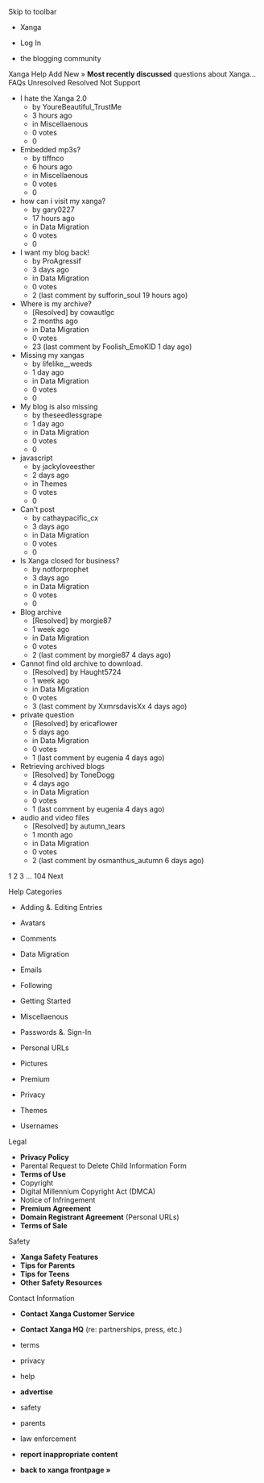 Skip to toolbar

*   Xanga

*   Log In

*   the blogging community

Xanga Help Add New » **Most recently discussed** questions about Xanga… FAQs Unresolved Resolved Not Support

*   I hate the Xanga 2.0
    *   by YoureBeautiful\_TrustMe
    *   3 hours ago
    *   in Miscellaenous
    *   0 votes
    *   0
*   Embedded mp3s?
    *   by tiffnco
    *   6 hours ago
    *   in Miscellaenous
    *   0 votes
    *   0
*   how can i visit my xanga?
    *   by gary0227
    *   17 hours ago
    *   in Data Migration
    *   0 votes
    *   0
*   I want my blog back!
    *   by ProAgressif
    *   3 days ago
    *   in Data Migration
    *   0 votes
    *   2 (last comment by sufforin\_soul 19 hours ago)
*   Where is my archive?
    *   \[Resolved\] by cowautlgc
    *   2 months ago
    *   in Data Migration
    *   0 votes
    *   23 (last comment by Foolish\_EmoKID 1 day ago)
*   Missing my xangas
    *   by lifelike\_\_weeds
    *   1 day ago
    *   in Data Migration
    *   0 votes
    *   0
*   My blog is also missing
    *   by theseedlessgrape
    *   1 day ago
    *   in Data Migration
    *   0 votes
    *   0
*   javascript
    *   by jackyloveesther
    *   2 days ago
    *   in Themes
    *   0 votes
    *   0
*   Can't post
    *   by cathaypacific\_cx
    *   3 days ago
    *   in Data Migration
    *   0 votes
    *   0
*   Is Xanga closed for business?
    *   by notforprophet
    *   3 days ago
    *   in Data Migration
    *   0 votes
    *   0
*   Blog archive
    *   \[Resolved\] by morgie87
    *   1 week ago
    *   in Data Migration
    *   0 votes
    *   2 (last comment by morgie87 4 days ago)
*   Cannot find old archive to download.
    *   \[Resolved\] by Haught5724
    *   1 week ago
    *   in Data Migration
    *   0 votes
    *   3 (last comment by XxmrsdavisXx 4 days ago)
*   private question
    *   \[Resolved\] by ericaflower
    *   5 days ago
    *   in Data Migration
    *   0 votes
    *   1 (last comment by eugenia 4 days ago)
*   Retrieving archived blogs
    *   \[Resolved\] by ToneDogg
    *   4 days ago
    *   in Data Migration
    *   0 votes
    *   1 (last comment by eugenia 4 days ago)
*   audio and video files
    *   \[Resolved\] by autumn\_tears
    *   1 month ago
    *   in Data Migration
    *   0 votes
    *   2 (last comment by osmanthus\_autumn 6 days ago)

1 2 3 ... 104 Next

Help Categories

*   Adding &. Editing Entries
*   Avatars
*   Comments
*   Data Migration
*   Emails
*   Following
*   Getting Started
*   Miscellaenous

*   Passwords &. Sign-In
*   Personal URLs
*   Pictures
*   Premium
*   Privacy
*   Themes
*   Usernames

Legal

*   **Privacy Policy**
*   Parental Request to Delete Child Information Form
*   **Terms of Use**
*   Copyright
*   Digital Millennium Copyright Act (DMCA)
*   Notice of Infringement
*   **Premium Agreement**
*   **Domain Registrant Agreement** (Personal URLs)
*   **Terms of Sale**

Safety

*   **Xanga Safety Features**
*   **Tips for Parents**
*   **Tips for Teens**
*   **Other Safety Resources**

Contact Information

*   **Contact Xanga Customer Service**
*   **Contact Xanga HQ** (re: partnerships, press, etc.)

*   terms
*   privacy
*   help
*   **advertise**

*   safety
*   parents
*   law enforcement
*   **report inappropriate content**

*   **back to xanga frontpage »**